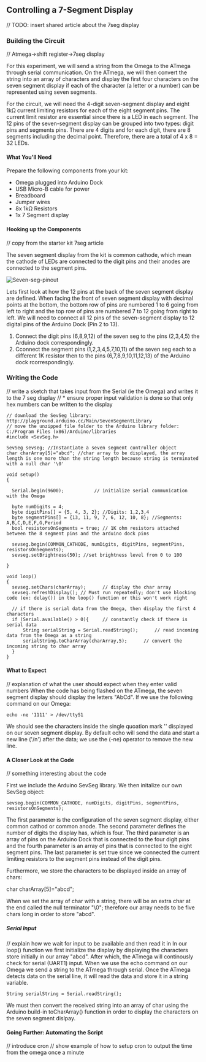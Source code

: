 
## Controlling a 7-Segment Display

// TODO: insert shared article about the 7seg display


### Building the Circuit

// Atmega->shift register->7seg display

For this experiment, we will send a string from the Omega to the ATmega through serial communication. On the ATmega, we will then convert the string into an array of characters and display the first four characters on the seven segment display if each of the character (a letter or a number) can be represented using seven segments.

For the circuit, we will need the 4-digit seven-segment display and eight 1kΩ current limiting resistors for each of the eight segment pins. The current limit resistor are essential since there is a LED in each segment. The 12 pins of the seven-segment display can be grouped into two types: digit pins and segments pins. There are 4 digits and for each digit, there are 8 segments including the decimal point. Therefore, there are a total of 4 x 8 = 32 LEDs.


#### What You'll Need

Prepare the following components from your kit:

* Omega plugged into Arduino Dock
* USB Micro-B cable for power
* Breadboard
* Jumper wires
* 8x 1kΩ Resistors
* 1x 7 Segment display

#### Hooking up the Components

// copy from the starter kit 7seg article

The seven segment display from the kit is common cathode, which mean the cathode of LEDs are connected to the digit pins and their anodes are connected to the segment pins.

![Seven-seg-pinout](https://raw.githubusercontent.com/OnionIoT/Onion-Docs/master/Omega2/Kit-Guides/img/Seven-seg-pinout.jpg)

Lets first look at how the 12 pins at the back of the seven segment display are defined. When facing the front of seven segment display with decimal points at the bottom, the bottom row of pins are numbered 1 to 6 going from left to right and the top row of pins are numbered 7 to 12 going from right to left. We will need to connect all 12 pins of the seven-segment display to 12 digital pins of the Arduino Dock (Pin 2 to 13).

1. Connect the digit pins (6,8,9,12) of the seven seg to the pins (2,3,4,5) the Arduino dock correspondingly.
2. Cconnect the segment pins (1,2,3,4,5,7,10,11) of the seven seg each to a different 1K resistor then to the pins (6,7,8,9,10,11,12,13) of the Arduino dock rcorrespondingly.

### Writing the Code

// write a sketch that takes input from the Serial (ie the Omega) and writes it to the 7 seg display
//  * ensure proper input validation is done so that only  hex numbers can be written to the display

``` arduino
// download the SevSeg library: http://playground.arduino.cc/Main/SevenSegmentLibrary
// move the unzipped file folder to the Arduino library folder: C:/Program Files (x86)/Arduino/libraries
#include <SevSeg.h>

SevSeg sevseg; //Instantiate a seven segment controller object
char charArray[5]="abcd"; //char array to be displayed, the array length is one more than the string length because string is terminated with a null char '\0' 

void setup()
{

  Serial.begin(9600);           // initialize serial communication with the Omega
  
  byte numDigits = 4;   
  byte digitPins[] = {5, 4, 3, 2}; //Digits: 1,2,3,4
  byte segmentPins[] = {13, 11, 9, 7, 6, 12, 10, 8}; //Segments: A,B,C,D,E,F,G,Period
  bool resistorsOnSegments = true; // 1K ohm resistors attached between the 8 segment pins and the arduino dock pins
  
  sevseg.begin(COMMON_CATHODE, numDigits, digitPins, segmentPins, resistorsOnSegments);
  sevseg.setBrightness(50); //set brightness level from 0 to 100
  
}

void loop()
{
  sevseg.setChars(charArray);      // display the char array
  sevseg.refreshDisplay(); // Must run repeatedly; don't use blocking code (ex: delay()) in the loop() function or this won't work right

  // if there is serial data from the Omega, then display the first 4 characters
  if (Serial.available() > 0){     // constantly check if there is serial data
      String serialString = Serial.readString();      // read incoming data from the Omega as a string
      serialString.toCharArray(charArray,5);      // convert the incoming string to char array
  }
}

```


#### What to Expect

// explanation of what the user should expect when they enter valid numbers
When the code has being flashed on the ATmega, the seven segment display should display the letters "AbCd". If we use the following command on our Omega:

```
echo -ne '1111' > /dev/ttyS1
```

We should see the characters inside the single quoation mark '' displayed on our seven segment display. By default echo will send the data and start a new line ('/n') after the data; we use the (-ne) operator to remove the new line.


#### A Closer Look at the Code

// something interesting about the code

First we include the Arduino SevSeg library. We then initalize our own SevSeg object:

```
sevseg.begin(COMMON_CATHODE, numDigits, digitPins, segmentPins, resistorsOnSegments);
```

The first parameter is the configuration of the seven segment display, either common cathod or common anode. The second parameter defines the number of digits the display has, which is four. The third parameter is an array of pins on the Arduino Dock that is connected to the four digit pins and the fourth parameter is an array of pins that is connected to the eight segment pins. The last parameter is set true since we connected the current limiting resistors to the segment pins instead of the digit pins.

Furthermore, we store the characters to be displayed inside an array of chars: 

char charArray[5]="abcd";

When we set the array of char with a string, there will be an extra char at the end called the null terminator "\0"; therefore our array needs to be five chars long in order to store "abcd".

##### Serial Input

// explain how we wait for input to be available and then read it in
In our loop() function we first initialize the display by displaying the characters store initially in our array "abcd". After which, the ATmega will continously check for serial (UART1) input. When we use the echo command on our Omega we send a string to the ATmega through serial. Once the ATmega detects data on the serial line, it will read the data and store it in a string variable. 

```
String serialString = Serial.readString(); 
```

We must then convert the received string into an array of char using the Arduino build-in toCharArray() function in order to display the characters on the seven segment dislpay.

#### Going Further: Automating the Script

// introduce cron
// show example of how to setup cron to output the time from the omega once a minute
